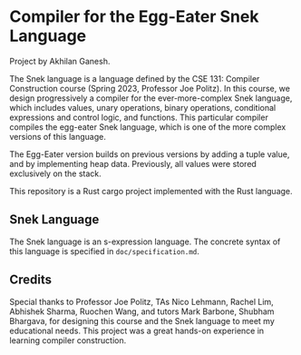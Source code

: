 # Compiler for the Egg-Eater Snek Language

Project by Akhilan Ganesh.

The Snek language is a language defined by the CSE 131: Compiler Construction course
(Spring 2023, Professor Joe Politz). In this course, we design progressively a compiler
for the ever-more-complex Snek language, which includes values, unary operations, binary
operations, conditional expressions and control logic, and functions. This particular compiler
compiles the egg-eater Snek language, which is one of the more complex versions of this language.

The Egg-Eater version builds on previous versions by adding a tuple value, and by implementing heap
data. Previously, all values were stored exclusively on the stack.

This repository is a Rust cargo project implemented with the Rust language. 

## Snek Language

The Snek language is an s-expression language. The concrete syntax of this language is specified in 
`doc/specification.md`.

## Credits

Special thanks to Professor Joe Politz, TAs Nico Lehmann, Rachel Lim, Abhishek Sharma, Ruochen Wang, and tutors Mark Barbone, Shubham Bhargava, for designing this course and the Snek language to meet my educational needs. This project was a great hands-on experience in learning compiler construction.